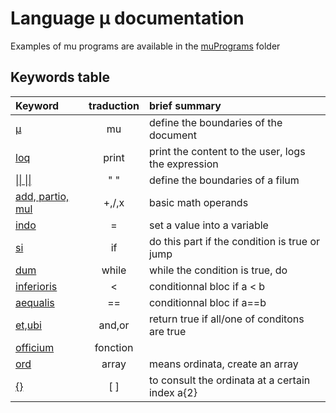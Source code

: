 # Language µ documentation
Examples of mu programs are available in the [muPrograms](../muPrograms) folder

## Keywords table
| Keyword       |traduction | brief summary                                 |  
|:-------------|:--------:|:----------------------------------------------|  
|[µ](./mu.md)   |mu        |define the boundaries of the document             |  
|[loq](./loq.md)|print     |print the content to the user, logs the expression|
|[\|\| \|\|](./filum.md)|" "       |define the boundaries of a filum                   |
|[add, partio, mul](./math.md) |+,/,x     |basic math operands                                    |  
|[indo](./indo.md)           |=         |set a value into a variable                       |
|[si](./conditions.md) |if        |do this part if the condition is true or jump             |
|[dum](./dum.md)            |while     |while the condition is true, do                  |
|[inferioris](./tests.md#inferioris)     |<         |conditionnal bloc if a < b                        |
|[aequalis](./tests.md#aequalis)       |==        |conditionnal bloc if a==b                         |
|[et,ubi](./tests.md#conjectives)         |and,or    |return true if all/one of conditons are true      |
|[officium](./officium.md)       |fonction  |                                                  |
|[ord](./ordinata.md)            |array     |means ordinata, create an array                   |
|[{}](./ordinata.md#consult)             |[ ]       |to consult the ordinata at a certain index a{2}   |
